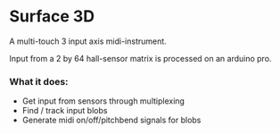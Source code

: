 # Surface 3D

A multi-touch 3 input axis midi-instrument.

Input from a 2 by 64 hall-sensor matrix is processed on an arduino pro.

### What it does:
- Get input from sensors through multiplexing
- Find / track input blobs
- Generate midi on/off/pitchbend signals for blobs
